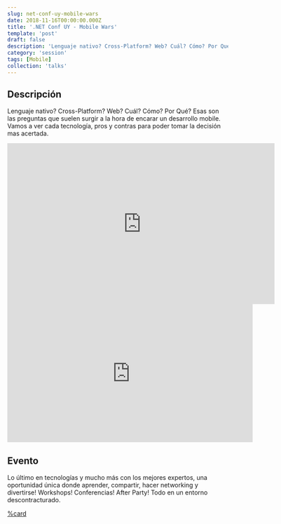 ```yaml
---
slug: net-conf-uy-mobile-wars
date: 2018-11-16T00:00:00.000Z
title: '.NET Conf UY - Mobile Wars'
template: 'post'
draft: false
description: 'Lenguaje nativo? Cross-Platform? Web? Cuál? Cómo? Por Qué? Esas son las preguntas que suelen surgir a la hora de encarar un desarrollo mobile. Vamos a ver cada tecnología, pros y contras para poder tomar la decisión mas acertada.'
category: 'session'
tags: [Mobile]
collection: 'talks'
---
```


## Descripción

Lenguaje nativo? Cross-Platform? Web? Cuál? Cómo? Por Qué? Esas son las preguntas que suelen surgir a la hora de encarar un desarrollo mobile. Vamos a ver cada tecnología, pros y contras para poder tomar la decisión mas acertada.

<iframe src="https://onedrive.live.com/embed?cid=915471809AA43A7A&amp;resid=915471809AA43A7A%2119653&amp;authkey=AIg7_DkRMkW6xL8&amp;em=2&amp;wdAr=1.7777777777777777" width="610px" height="367px" frameborder="0">Esto es un documento de <a target="_blank" href="https://office.com">Microsoft Office</a> incrustado con tecnología de <a target="_blank" href="https://office.com/webapps">Office</a>.</iframe>

<iframe width="560" height="315" src="https://www.youtube.com/embed/DM3BuDGdIO4" frameborder="0" allow="accelerometer; autoplay; encrypted-media; gyroscope; picture-in-picture" allowfullscreen></iframe>

## Evento

Lo último en tecnologías y mucho más con los mejores expertos, una oportunidad única donde aprender, compartir, hacer networking y divertirse! Workshops! Conferencias! After Party! Todo en un entorno descontracturado.

[%card](http://uy.netconf.global/)
